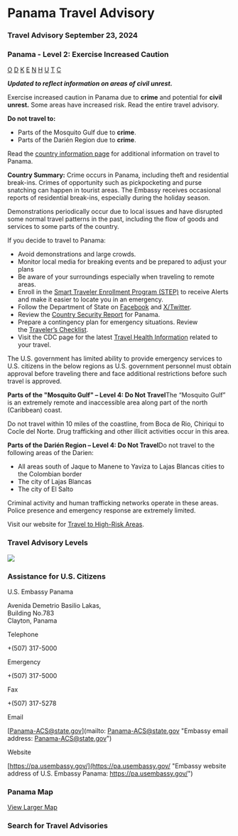 # Panama Travel Advisory

### Travel Advisory September 23, 2024

### Panama - Level 2: Exercise Increased Caution

[O](javascript:void(0); "Tool Tip: Other")
[D](javascript:void(0); "Tool Tip: Wrongful Detention")
[K](javascript:void(0); "Tool Tip: Kidnap and Hostage")
[E](javascript:void(0); "Tool Tip: Event")
[N](javascript:void(0); "Tool Tip: Disaster")
[H](javascript:void(0); "Tool Tip: Health")
[U](javascript:void(0); "Tool Tip: Civil Unrest")
[T](javascript:void(0); "Tool Tip: Terrorism")
[C](javascript:void(0); "Tool Tip: Crimes")

***Updated to reflect information on areas of civil unrest.***

Exercise increased caution in Panama due to **crime** and potential for **civil unrest.** Some areas have increased risk. Read the entire travel advisory.

**Do not travel to:**

* Parts of the Mosquito Gulf due to **crime**.
* Parts of the Darién Region due to **crime**.

Read the [country information page](https://travel.state.gov/content/travel/en/international-travel/International-Travel-Country-Information-Pages/Panama.html) for additional information on travel to Panama.

**Country Summary:** Crime occurs in Panama, including theft and residential break-ins. Crimes of opportunity such as pickpocketing and purse snatching can happen in tourist areas. The Embassy receives occasional reports of residential break-ins, especially during the holiday season.

Demonstrations periodically occur due to local issues and have disrupted some normal travel patterns in the past, including the flow of goods and services to some parts of the country.

If you decide to travel to Panama:

* Avoid demonstrations and large crowds.
* Monitor local media for breaking events and be prepared to adjust your plans
* Be aware of your surroundings especially when traveling to remote areas.
* Enroll in the [Smart Traveler Enrollment Program (STEP)](https://step.state.gov/) to receive Alerts and make it easier to locate you in an emergency.
* Follow the Department of State on [Facebook](https://www.facebook.com/travelgov) and [X/Twitter](https://twitter.com/TravelGov).
* Review the [Country Security Report](https://www.osac.gov/Content/Browse/Report?subContentTypes=Country%20Security%20Report) for Panama.
* Prepare a contingency plan for emergency situations. Review the [Traveler’s Checklist](https://travel.state.gov/content/travel/en/international-travel/before-you-go/travelers-checklist.html).
* Visit the CDC page for the latest [Travel Health Information](https://wwwnc.cdc.gov/travel/destinations/list) related to your travel.

The U.S. government has limited ability to provide emergency services to U.S. citizens in the below regions as U.S. government personnel must obtain approval before traveling there and face additional restrictions before such travel is approved.

**Parts of the "Mosquito Gulf" – Level 4: Do Not Travel**The “Mosquito Gulf” is an extremely remote and inaccessible area along part of the north (Caribbean) coast.

Do not travel within 10 miles of the coastline, from Boca de Rio, Chiriqui to Cocle del Norte. Drug trafficking and other illicit activities occur in this area.

**Parts of the Darién Region – Level 4: Do Not Travel**Do not travel to the following areas of the Darien:

* All areas south of Jaque to Manene to Yaviza to Lajas Blancas cities to the Colombian border
* The city of Lajas Blancas
* The city of El Salto

Criminal activity and human trafficking networks operate in these areas. Police presence and emergency response are extremely limited.

Visit our website for [Travel to High-Risk Areas](https://travel.state.gov/content/passports/en/go/TraveltoHighRiskAreas.html).

### Travel Advisory Levels

[![](/content/dam/NEWTravelAssets/images/travel-levelv2.svg)](/content/travel/en/international-travel/before-you-go/about-our-new-products.html "Travel Advisory Levels")

### Assistance for U.S. Citizens

U.S. Embassy Panama

Avenida Demetrio Basilio Lakas,  
Building No.783  
Clayton, Panama

Telephone

+(507) 317-5000

Emergency

+(507) 317-5000

Fax

+(507) 317-5278

Email

[Panama-ACS@state.gov](mailto: Panama-ACS@state.gov "Embassy email address: Panama-ACS@state.gov")

Website

[https://pa.usembassy.gov/](https://pa.usembassy.gov/ "Embassy website address of U.S. Embassy Panama: https://pa.usembassy.gov/")

### Panama Map

[View Larger Map](https://travelmaps.state.gov/TSGMap/?extent=-86.381797084,5.901142962,-75.69571653,11.416030252 "Map of Panama")



### Search for Travel Advisories
